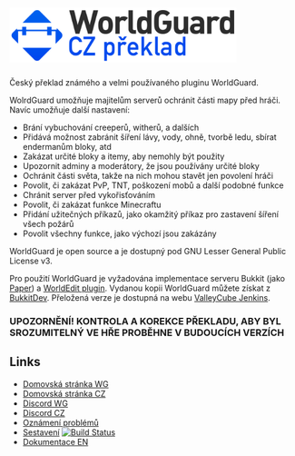 <h1>
    <img src="worldguard-logo.png" alt="WorldGuard" width="400" /> 
</h1>

Český překlad známého a velmi používaného pluginu WorldGuard.

WolrdGuard umožňuje majitelům serverů ochránit části mapy před hráči. Navíc umožňuje další
nastavení:

* Brání vybuchování creeperů, witherů, a dalších
* Přidává možnost zabránit šíření lávy, vody, ohně, tvorbě ledu, sbírat endermanům bloky, atd
* Zakázat určité bloky a itemy, aby nemohly být použity
* Upozornit adminy a moderátory, že jsou používány určité bloky
* Ochránit části světa, takže na nich mohou stavět jen povolení hráči
* Povolit, či zakázat PvP, TNT, poškození mobů a další podobné funkce
* Chránit server před vykořisťováním
* Povolit, či zakázat funkce Minecraftu
* Přidání užitečných příkazů, jako okamžitý příkaz pro zastavení šíření všech požárů
* Povolit všechny funkce, jako výchozí jsou zakázány

WorldGuard je open source a je dostupný pod GNU Lesser
General Public License v3.

Pro použití WorldGuard je vyžadována implementace serveru Bukkit (jako [Paper](https://papermc.io)) a [WorldEdit plugin](https://dev.bukkit.org/projects/worldedit). Vydanou kopii WorldGuard můžete získat z [BukkitDev](https://dev.bukkit.org/projects/worldguard). Přeložená verze je dostupná na webu [ValleyCube Jenkins](http://jenkins.valleycube.cz/job/WorldGuard-CZ-preklad).

### UPOZORNĚNÍ! KONTROLA A KOREKCE PŘEKLADU, ABY BYL SROZUMITELNÝ VE HŘE PROBĚHNE V BUDOUCÍCH VERZÍCH

Links
-----

* [Domovská stránka WG](http://enginehub.org/worldguard)
* [Domovská stránka CZ]()
* [Discord WG](https://discord.gg/enginehub)
* [Discord CZ]()
* [Oznámení problémů](https://github.com/The-patik/WorldGuard-CZ-preklad/issues)
* [Sestavení](http://jenkins.valleycube.cz) [![Build Status](http://jenkins.valleycube.cz/buildStatus/icon?job=WorldGuard-CZ-preklad-version-7.x.x)](http://jenkins.valleycube.cz/job/WorldGuard-CZ-preklad/)
* [Dokumentace EN](https://worldguard.enginehub.org/en/latest/)
